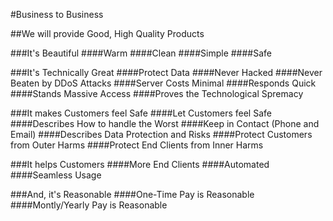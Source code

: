 #Business to Business

##We will provide Good, High Quality Products

###It's Beautiful
####Warm
####Clean
####Simple
####Safe

###It's Technically Great
####Protect Data
####Never Hacked
####Never Beaten by DDoS Attacks
####Server Costs Minimal
####Responds Quick
####Stands Massive Access
####Proves the Technological Spremacy

###It makes Customers feel Safe
####Let Customers feel Safe
####Describes How to handle the Worst
####Keep in Contact (Phone and Email)
####Describes Data Protection and Risks
####Protect Customers from Outer Harms
####Protect End Clients from Inner Harms

###It helps Customers
####More End Clients
####Automated
####Seamless Usage

###And, it's Reasonable
####One-Time Pay is Reasonable
####Montly/Yearly Pay is Reasonable

